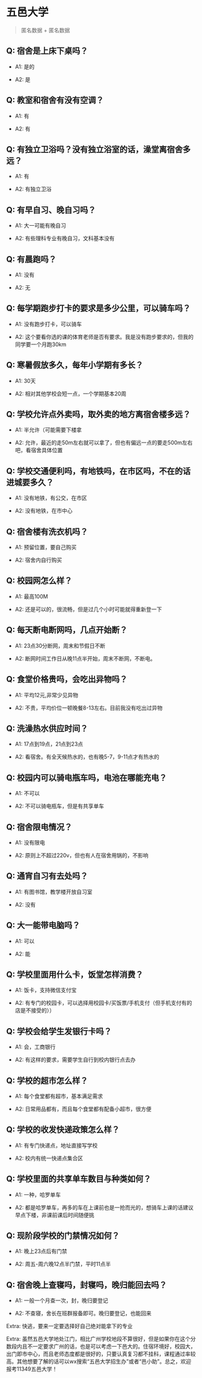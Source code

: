 # 五邑大学

> 匿名数据 + 匿名数据

## Q: 宿舍是上床下桌吗？

- A1: 是的

- A2: 是

## Q: 教室和宿舍有没有空调？

- A1: 有

- A2: 有

## Q: 有独立卫浴吗？没有独立浴室的话，澡堂离宿舍多远？

- A1: 有

- A2: 有独立卫浴

## Q: 有早自习、晚自习吗？

- A1: 大一可能有晚自习

- A2: 有些理科专业有晚自习，文科基本没有

## Q: 有晨跑吗？

- A1: 没有

- A2: 无

## Q: 每学期跑步打卡的要求是多少公里，可以骑车吗？

- A1: 没有跑步打卡，可以骑车

- A2: 这个要看你选的课的体育老师是否有要求。我是没有跑步要求的，但我的同学要一个月跑30km

## Q: 寒暑假放多久，每年小学期有多长？

- A1: 30天

- A2: 相对其他学校会短一点，一个学期基本20周

## Q: 学校允许点外卖吗，取外卖的地方离宿舍楼多远？

- A1: 半允许（可能需要下楼拿

- A2: 允许，最近的走50m左右就可以拿了，但也有偏远一点的要走500m左右吧，看宿舍具体位置

## Q: 学校交通便利吗，有地铁吗，在市区吗，不在的话进城要多久？

- A1: 没有地铁，有公交，在市区

- A2: 没有地铁，在市中心

## Q: 宿舍楼有洗衣机吗？

- A1: 预留位置，要自己购买

- A2: 宿舍内自行购买

## Q: 校园网怎么样？

- A1: 最高100M

- A2: 还是可以的，很流畅，但是过几个小时可能就得重新登一下

## Q: 每天断电断网吗，几点开始断？

- A1: 23点30分断网，周末和节假日不断

- A2: 断网时间工作日从晚11点半开始，周末不断网，不断电。

## Q: 食堂价格贵吗，会吃出异物吗？

- A1: 平均12元,非常少见异物

- A2: 不贵，平均价位一顿晚餐8-13左右。目前我没有吃出过异物

## Q: 洗澡热水供应时间？

- A1: 17点到19点，21点到23点

- A2: 看宿舍。有全天候热水的，也有晚5-7，9-11点才有热水的

## Q: 校园内可以骑电瓶车吗，电池在哪能充电？

- A1: 不可以

- A2: 不可以骑电瓶车，但是有共享单车

## Q: 宿舍限电情况？

- A1: 没有限电

- A2: 原则上不超过220v，但也有人在宿舍用锅的，不影响

## Q: 通宵自习有去处吗？

- A1: 有图书馆，教学楼开放自习室

- A2: 没有

## Q: 大一能带电脑吗？

- A1: 可以

- A2: 能

## Q: 学校里面用什么卡，饭堂怎样消费？

- A1: 饭卡，支持微信支付宝

- A2: 有专门的校园卡，可以选择用校园卡/买饭票/手机支付（但手机支付有的店是不接受的））

## Q: 学校会给学生发银行卡吗？

- A1: 会，工商银行

- A2: 有这样的要求，需要学生自行到校内银行点去办

## Q: 学校的超市怎么样？

- A1: 每个食堂都有超市，基本满足需求

- A2: 日常用品都有，而且每个食堂都有配备小超市，很方便

## Q: 学校的收发快递政策怎么样？

- A1: 有专门快递点，地址直接写学校

- A2: 校内有统一快递点集合区

## Q: 学校里面的共享单车数目与种类如何？

- A1: 一种，哈罗单车

- A2: 都是哈罗单车，再多的车在上课前也是一抢而光的，想骑车上课的话建议早点下楼，非课前课后时间随便挑

## Q: 现阶段学校的门禁情况如何？

- A1: 晚上23点后有门禁

- A2: 周五-周六晚12点半门禁，平时11点半

## Q: 宿舍晚上查寝吗，封寝吗，晚归能回去吗？

- A1: 一般一个月查一次，封，晚归要登记

- A2: 不查寝，舍长在班群报备即可。晚归要登记，也能回来

Extra: 快逃，要来一定要选择好自己绝对能拿下的专业

Extra: 虽然五邑大学地处江门，相比广州学校地段不算很好，但是如果你在这个分数段内且不一定要求广州的话，也是可以考虑一下邑大的。住宿环境好，校园大，出门即市中心，而且老师态度都是很好的，只要认真复习都不挂科，课程通过率较高。其他想要了解的话可以wx搜索“五邑大学招生办”或者“邑小助”。总之，欢迎报考11349五邑大学！